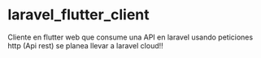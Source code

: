 # laravel_flutter_client

Cliente en flutter web que consume una API en laravel usando peticiones http (Api rest)
se planea llevar a laravel cloud!!
